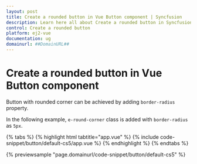 ```yaml
---
layout: post
title: Create a rounded button in Vue Button component | Syncfusion
description: Learn here all about Create a rounded button in Syncfusion Vue Button component of Syncfusion Essential JS 2 and more.
control: Create a rounded button 
platform: ej2-vue
documentation: ug
domainurl: ##DomainURL##
---
```


# Create a rounded button in Vue Button component

Button with rounded corner can be achieved by adding `border-radius` property.

In the following example, `e-round-corner` class is added with `border-radius` as `5px`.

{% tabs %}
{% highlight html tabtitle="app.vue" %}
{% include code-snippet/button/default-cs5/app.vue %}
{% endhighlight %}
{% endtabs %}
        
{% previewsample "page.domainurl/code-snippet/button/default-cs5" %}